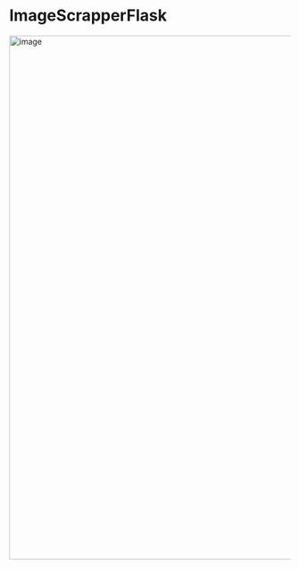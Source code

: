 # ImageScrapperFlask

<img width="937" alt="image" src="https://user-images.githubusercontent.com/86144117/168460999-4c659eb4-2b90-4ae5-a470-696a50ab5704.png">
